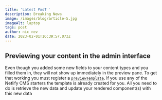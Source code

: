 ```yaml
---
title: 'Latest PosT '
description: Breaking Newa
image: /images/blog/article-5.jpg
imageAlt: laptop
tags: post
author: nic nev
date: 2023-02-01T16:39:57.073Z
---
```


## Previewing your content in the admin interface

Even though you added some new fields to your content types and you filled them in, they will not show up immediately in the preview pane. To get that working you must register a [`previewTemplate`](https://www.netlifycms.org/docs/customization/#registerpreviewtemplate). If you use any of the Netlify CMS starters the template is already created for you. All you need to do is retrieve the new data and update your rendered component(s) with this new data
